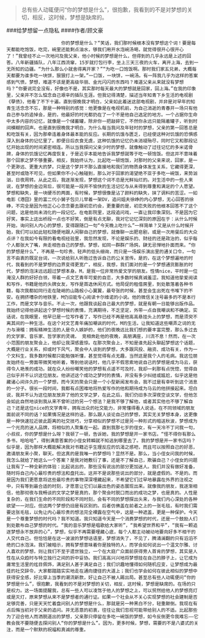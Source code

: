 > 总有些人动辄便问“你的梦想是什么”，很抱歉，我看到的不是对梦想的关切，相反，这时候，梦想是缺席的。

###给梦想留一点隐私
####作者/顾文豪

						你的梦想是什么？“笑话，我们那时候根本没有梦想这个词！要是每天都能吃饱饭，吃完，碗里还能剩点油水，够我们用开水泡碗汤喝，就觉得很开心很开心了！”我曾经不止一次地问及我父亲，他小时候的梦想是什么，但得到的几乎永远是上述的回答。八年新疆插队，八年江西流窜，15岁就打包行李，坐上三天三夜的火车，离开上海，去到一无所知的边疆。“为什么那么小就舍得离开家？”“为吃一口饱饭啊。那时我们家五兄弟，大概每天都要为谁多吃一块饼，狠狠打上一架。”一口饭，一块饼，一碗汤。有一阵我几乎为这样的答案感到气愤，梦想，难道不该是更高级华丽、金光闪闪的东西吗？难道父亲从来就没有梦想吗？“你要说完全没有，好像也不是，其实那时每天最大的梦想就是回家，回上海。”在我的印象里，父亲并不怎么惦念自己艰辛的插队生涯。但我记得清楚，描述当年知青下乡生活的电视剧《孽债》，他看了不下十遍。直到很晚我才明白，父亲如此着迷这部电视剧，并非是对早年的知青生活念念不忘，那是一种特别的感觉：他更像是在电视机前，为自己消逝的青春开一场只有他自己参与的追悼会，是的，他最好的时光都扔在了一个不是他自己选定的地方。一个占据你生命中太多内容的记忆，就像是一个储蓄罐，除非你一把敲碎它，不然你永远只能隔着罐子，听到时间模糊的回声。也是直到很晚我才明白，为什么每当我问及年轻时的梦想，父亲的第一回答总是和吃饭有关，因为那牵连着身体最本能的反应。长期的饥饿与匮乏，已经使这种对饥饿的恐惧感深入到身体的记忆里了。即便日后衣食无虞，这种饥饿的记忆仍未消褪殆尽，同时它又和那段记忆开始出现的时间紧密相连。所以当我探问父亲少时的梦想，就像触动了过往记忆的多米诺骨牌，身体的饥饿记忆再度恢复，于是近乎本能地告诉我梦想就等于吃一顿饱饭。但这并不意味着那个回家之梦不够重要。相反，我始终认为，比起吃一顿饱饭，对那时的父亲来说，回家，是一个更渺远、更重大的梦。只是这个梦并不那么直接地和我们的物质身体发生关系，它藏得更深，甚至时或隐不可见，但如果你不小心触碰到，那么对于回家的渴望绝不亚于多吃一碗饭，来势汹汹，日夜周转。从此之后，我逐渐发现，梦想这个词不总是光鲜灿烂的。对生活中的一些人来说，在梦想的金边背后，很可能是一段并不愉快的生活记忆与从未得到尊重和满足的个人愿望。梦想和缺失，是一块硬币的两面，有时候，梦想很像是沾了颜料的缺失，抹了调料的苦涩。一如电影《港囧》里的富二代小舅子包贝儿举着一架DV，追问姐夫徐峥的内心梦想，无心回答的徐峥，不完全是因为他正心心念念要去跟初恋约会，更重要的是，初恋失败的他根本回答不了这个问题，这是他尚未消化的一段记忆。在电影院里，这段追问戏，一直让我印象深刻。不是因为它好笑，事实上这出桥段一点也不好笑，倒是有点无聊，我对它记忆深刻的原因在于：从什么时候开始，询问别人内心的梦想，变得跟随口一句“今天晚上吃什么”一样简单？又是从什么时候开始，我们可以如此轻松随便地跟人闲聊自己的梦想，就像聊一出肥皂剧，或是一次用餐后的大众点评？在我如今有限的看电视经验里，我忽然发现，不论是娱乐的、财经的还是政治的，似乎每个人都张大了嘴，奔走相告自己的梦想。梦想，如同一群群广场鸽，肆无忌惮地扑面而来。“你的梦想是什么”，不再是一句珍贵、轻声的低头细询，而只是一场娱乐演出里的通关口令，一句言不由衷的既定台词，一次说给别人听胜过告诉自己的公关宣传。是的，在这个梦想遍地的时代，我看到的不是梦想的边界变得更宽广，相反，我想，我们面对的是一个梦想通货膨胀的时代，梦想的泡沫远远超过梦想本身。M，是我一位非常热爱文学的朋友。性情nice，平时是一位淹没人群的好好白领，带着一点文艺青年可爱的自恋，大多数时候真诚羞涩。我知道他挚爱阅读和写作，书籍是他的头牌女友，写作是首选休闲方式。他局促的租借房里，到处散落着各种书籍，每次我都如同行走在陡峭的山路般小心翼翼，最夸张的时候，甚至会生出死在书堆下的不安。在拥挤嘈杂的地铁里，M仍旧能专心阅读卡尔维诺的小说。他的微信关注号最多的不是本行工作，而是文学与音乐。不止一次，他跟我谈起自己最大的梦想，就是有朝一日能够出版作品。我始终记得他讲起这个梦想时候的表情，充满期待，不乏坚定，外带一点自我嘲讽和不确定。实话说，在我眼里，他早已是一位写作者了，写作已经不再是他高高悬挂头上的梦想，而是须臾不离其间的一种生活。在这个对文艺青年痛加嘲讽的时代，M的生活，让我知道这些嘲弄之词的无力与滑稽：拥有精神生活的人是令人嫉妒的，他们的夜晚远比我们想的要丰富完整，那么多过去的文学家、音乐家、哲学家的灵魂， 竞相奔赴他的夜晚，高朋满座，川流不息！然而，在一次小范围的朋友聚会上，他却让我深感震惊。在那次聚会上，不知是谁先起头聊起梦想这个话题，大概是行业关系，抑或时下风气，聚会中人谈到的梦想，大多跟风投、融资、成功有关，作为一个文科生，我多数时候都只能勉强听懂，甚至觉得有点无趣，当然这是我个人的毛病。我这位朋友始终在一旁面带微笑地听着，等到他说话时，他几乎不假思索地说自己的梦想是成为马云，获得令人艳羡的成功。就在众人纷纷嘲笑他的梦想有点遥不可及时，我却一刹那有点恍惚，觉得自己似乎并不认识这位朋友。他讲述这个成功之梦时的表情，并没有多少纠结或尴尬，似乎这是他藏诸心间许久的一个梦想，而今天的聚会只是一个小型新闻发布会，我不过是有幸听到这个消息的一分子。很长一段时间，我都有点困难地将热爱写作的他和期待成为马云的他拼接起来。坦白说，我并不认为这位朋友放弃了他的文学之梦，在此之后，我们仍旧多次深夜空谈文学，但他怎会如此自然地谈到我从来不曾听过的另一个想法？是我不够了解他，或者其实他也不够了解自己？还是这位nice的文学青年，拥有出众的社交能力，非常懂得看人说话，在不同领域的朋友面前说不同的话？如果情况是这样的话，那么跟人谈论自己的梦想，其实无关梦想本身，这更像是一种快速拉近彼此距离的社交技巧，分享相似的梦想不过是另一种形式的暗送秋波，梦想成为一个光亮的迷人品牌，将相似的人聚集在一起。直到我那七岁的侄女，有一天冷不丁问我一句，小叔叔，你的梦想是什么呀？我顿了一顿，告诉她，我的梦想是开一家书店。“怪不得你有那么多书，哈哈哈”，得到满意答案的小侄女转瞬就不知逃到哪里去了。我的梦想是开一家书店吗？似乎是，因为那样大概能解决我对书籍近乎生理反应的饥渴之感吧，而且可以按照自己的好恶，邀请朋友来小聚，聊天。但这真的是我唯一的梦想吗？显然不是。那么，当小侄女问我的时候，我怎么就给了她这么一个答案？是我对她敷衍了事，还是不了解自己，欺骗自己？小侄女的问题让我有了一种全新的体验：比起说出的，那些没有说出的部分更加迷人。我们并没有做好准备，随时将自己内心最珍贵的想法和盘托出。这并不是说那些说出的部分，就是虚假的。不是的。而是因为我们更愿意将这些最珍贵的事物深深埋藏起来，不希望它们过早地暴露在外界的注视之中，只有等到最合适的时刻，才愿意让它们以最出色的姿态展现出来。就像我的朋友，我逐渐相信，他那彻夜与我畅谈的文学之梦是真的，那个聚会时脱口而出的成功之梦，也是真的。人性是复杂的，在我们生命的不同阶段和不同时刻，会有不同的梦想探出头来，与我们内心深处的各种欲望一一对应。但这两个梦想仍旧是有区别的。后者仿佛盖在前者之上的一张毛毯，有时我们需要这张毛毯，以免让内心最珍贵的想法完全裸露在空气中，这是一种遮盖，更是一种保护。今天是一个尊重梦想的时代吗？我不知道。我只知道今天是一个消费梦想的时代，还是一个鼓励人们到处散布自己梦想的时代。“我的音乐梦想是唱歌给大家听”，“我希望世界和平”，“我有一颗追逐梦想永不放弃的心”，梦想，似乎不再需要埋藏心底，每个人都主动被动地要向好多不相干的人交代自己。但恰恰是在这一波波的梦想话语里，梦想消失了，不见了，腾涌澜翻的只有滔滔不绝的口水泡沫。我们被暗示，拥有梦想意味着你是独特的人，而学会如何说出一个温文尔雅、讨人喜欢的梦想，则让我们不至于遗世独立，一个在大庭广众面前获得旁人首肯的梦想，其实是人性在从众趋时与特立独行之间的折中妥协。我们高高兴兴地将梦想挂在自己的脖子上，让它成为庸常生活里的炫目佩饰，满足别人甚于满足自己；我们识趣地懂得如何随机应变，让梦想成为最佳的社交辞令，大家都踏踏实实地走在通向捷径的大道上；我们也学会如何在彼此相似的梦想中获得安全感，好比穿上当季的潮流新款，好让自己不被人踢出局。甚至总有些人动辄便问“你的梦想是什么”，很抱歉，我看到的不是对梦想的关切，相反，这时候，梦想是缺席的。在场的只是权力。这一场面提醒我，总有一些人可以凌驾于他人的梦想之上，可以贸然给他人的梦想亮灯或是灭灯，原来梦想从来不是梦想者的通行证。如果一个社会从不关心实现梦想的社会建制是否足够完善，只是天天忙着盘问别人的梦想是什么，那就是另一种黑白不分，轻重颠倒。我现在有点后悔当初对于父亲的追问。并无恶意的初衷，往往让我们忽视可能带给别人的不适。比起那些为了迎合他人而洒脱道出的梦想，父亲那只停留在多吃一碗饭的梦想，如今反倒更令我难忘——它教会我不要随便去探问别人“你的梦想是什么”。因为，更多时候，梦想，需要的不是八婆式的关注，而是一个默默的祝福和真诚的尊重。			  		